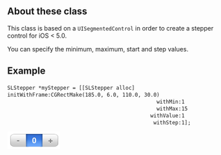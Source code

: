 ## About these class

This class is based on a `UISegmentedControl` in order to create a stepper control for iOS < 5.0.

You can specify the minimum, maximum, start and step values.

## Example

    SLStepper *myStepper = [[SLStepper alloc] initWithFrame:CGRectMake(185.0, 6.0, 110.0, 30.0)
                                                    withMin:1 
                                                    withMax:15
                                                  withValue:1 
                                                   withStep:1];

![SLStepper screenshot](https://github.com/spin0us/SLStepper/raw/master/example.png)
